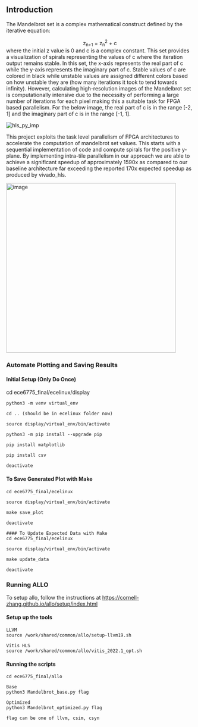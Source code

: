 ## Introduction

The Mandelbrot set is a complex mathematical construct defined by the iterative equation:
<div align="center">
  z<sub>n+1</sub> = z<sub>n</sub><sup>2</sup> + c
</div>
where the initial z value is 0 and c is a complex constant. This set provides a visualization of spirals representing the values of c where the iteration output remains stable. In this set, the x-axis represents the real part of c while the y-axis represents the imaginary part of c. Stable values of c are colored in black while unstable values are assigned different colors based on how unstable they are (how many iterations it took to tend towards infinity). However, calculating high-resolution images of the Mandelbrot set is computationally intensive due to the necessity of performing a large number of iterations for each pixel making this a suitable task for FPGA based parallelism. For the below image, the real part of c is in the range [-2, 1] and the imaginary part of c is in the range [-1, 1].

![hls_py_imp](https://github.com/user-attachments/assets/20d663e7-8fb4-45b6-95c0-0eed03e70cab)

This project exploits the task level parallelism of FPGA architectures to accelerate the computation of mandelbrot set values. This starts with a sequential implementation of code and compute spirals for the positive y-plane. By implementing intra-tile parallelism in our approach we are able to achieve a significant speedup of approximately 1590x as compared to our baseline architecture far exceeding the reported 170x expected speedup as produced by vivado_hls. 

<img width="456" alt="image" src="https://github.com/user-attachments/assets/fca3da24-fe86-4171-baa7-2d99ec55b92d" />


### Automate Plotting and Saving Results
#### Initial Setup (Only Do Once)
cd ece6775_final/ecelinux/display
```
python3 -m venv virtual_env

cd .. (should be in ecelinux folder now)

source display/virtual_env/bin/activate

python3 -m pip install --upgrade pip

pip install matplotlib

pip install csv

deactivate
```

#### To Save Generated Plot with Make
```
cd ece6775_final/ecelinux

source display/virtual_env/bin/activate

make save_plot

deactivate

#### To Update Expected Data with Make
cd ece6775_final/ecelinux

source display/virtual_env/bin/activate

make update_data

deactivate
```
### Running ALLO
To setup allo, follow the instructions at https://cornell-zhang.github.io/allo/setup/index.html

#### Setup up the tools
```
LLVM
source /work/shared/common/allo/setup-llvm19.sh

Vitis HLS
source /work/shared/common/allo/vitis_2022.1_opt.sh

```
#### Running the scripts

```
cd ece6775_final/allo

Base
python3 Mandelbrot_base.py flag

Optimized
python3 Mandelbrot_optimized.py flag

flag can be one of llvm, csim, csyn
```
